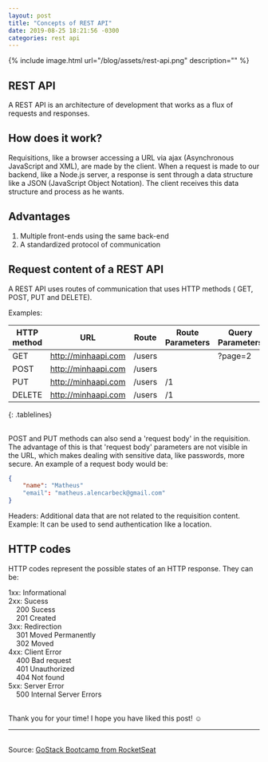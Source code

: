 ```yaml
---
layout: post
title: "Concepts of REST API"
date: 2019-08-25 18:21:56 -0300
categories: rest api
---
```


{% include image.html url="/blog/assets/rest-api.png" description="" %}

<style>
.tablelines table, .tablelines td, .tablelines th {
        border: 1px solid black;
        }
</style>

## REST API

A REST API is an architecture of development that works as a flux of requests and responses.

## How does it work?

Requisitions, like a browser accessing a URL via ajax (Asynchronous JavaScript and XML), are made by the client. When a request is made to our backend, like a Node.js server, a response is sent through a data structure like a JSON (JavaScript Object Notation). The client receives this data structure and process as he wants.

## Advantages

<ol>
<li> Multiple front-ends using the same back-end </li>
<li> A standardized protocol of communication </li>
</ol>

## Request content of a REST API

A REST API uses routes of communication that uses HTTP methods ( GET, POST, PUT and DELETE).

Examples:

| HTTP method | URL                 | Route            | Route Parameters | Query Parameters |
| ----------- | ------------------- | ---------------- | ---------------- | ---------------- |
| GET         | http://minhaapi.com | /users           |                  |   ?page=2        |
| POST        | http://minhaapi.com | /users           |                  |                  |
| PUT         | http://minhaapi.com | /users           |       /1         |                  |
| DELETE      | http://minhaapi.com | /users           |       /1         |                  |
{: .tablelines}

<br>POST and PUT methods can also send a 'request body' in the requisition. The advantage of this is that 'request body' parameters are not visible in the URL, which makes dealing with sensitive data, like passwords, more secure. An example of a request body would be:
```json
{
    "name": "Matheus"
    "email": "matheus.alencarbeck@gmail.com"
}
```

Headers: Additional data that are not related to the requisition content. Example: It can be used to send authentication like a location.

## HTTP codes

HTTP codes represent the possible states of an HTTP response. They can be:  
  
1xx: Informational  
2xx: Sucess  
&nbsp;&nbsp;&nbsp;&nbsp;200 Sucess  
&nbsp;&nbsp;&nbsp;&nbsp;201 Created  
3xx: Redirection  
&nbsp;&nbsp;&nbsp;&nbsp;301 Moved Permanently  
&nbsp;&nbsp;&nbsp;&nbsp;302 Moved  
4xx: Client Error  
&nbsp;&nbsp;&nbsp;&nbsp;400 Bad request  
&nbsp;&nbsp;&nbsp;&nbsp;401 Unauthorized  
&nbsp;&nbsp;&nbsp;&nbsp;404 Not found  
5xx: Server Error  
&nbsp;&nbsp;&nbsp;&nbsp;500 Internal Server Errors  

<br>Thank you for your time! I hope you have liked this post! :relaxed:

***   
<br>Source: [GoStack Bootcamp from RocketSeat][rocketseat]  


[rocketseat]: https://rocketseat.com.br/
